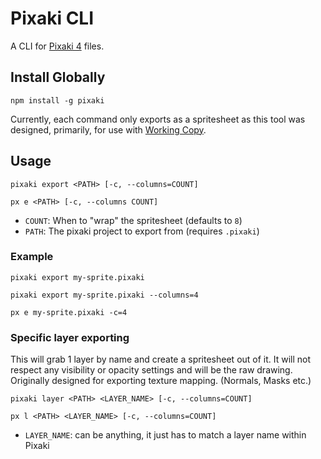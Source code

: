 # Pixaki CLI

A CLI for [Pixaki 4](https://pixaki.com/) files.

## Install Globally

```
npm install -g pixaki
```

Currently, each command only exports as a spritesheet as this tool was designed, primarily, for use with [Working Copy](https://workingcopyapp.com/).

## Usage

```
pixaki export <PATH> [-c, --columns=COUNT]
```

```
px e <PATH> [-c, --columns COUNT]
```

- `COUNT`: When to "wrap" the spritesheet (defaults to `8`)
- `PATH`: The pixaki project to export from (requires `.pixaki`)

### Example

```
pixaki export my-sprite.pixaki
```

```
pixaki export my-sprite.pixaki --columns=4
```

```
px e my-sprite.pixaki -c=4
```

### Specific layer exporting

This will grab 1 layer by name and create a spritesheet out of it. It will not respect any visibility or opacity settings and will be the raw drawing. Originally designed for exporting texture mapping. (Normals, Masks etc.)

```
pixaki layer <PATH> <LAYER_NAME> [-c, --columns=COUNT]
```

```
px l <PATH> <LAYER_NAME> [-c, --columns=COUNT]
```

- `LAYER_NAME`: can be anything, it just has to match a layer name within Pixaki